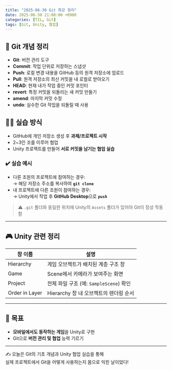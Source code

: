 ```yaml
---
title: "2025-06-30 Git 특강 정리"
date: 2025-06-30 21:00:00 +0900
categories: [TIL, Git]
tags: [Git, Unity, 협업]
---
```


## 🧠 Git 개념 정리

- **Git**: 버전 관리 도구  
- **Commit**: 작업 단위로 저장하는 스냅샷  
- **Push**: 로컬 변경 내용을 GitHub 등의 원격 저장소에 업로드  
- **Pull**: 원격 저장소의 최신 커밋을 내 로컬로 받아오기  
- **HEAD**: 현재 내가 작업 중인 커밋 포인터  
- **revert**: 특정 커밋을 되돌리는 새 커밋 만들기  
- **amend**: 마지막 커밋 수정  
- **undo**: 실수한 Git 작업을 되돌릴 때 사용

## 🧑‍💻 실습 방식

- GitHub에 개인 저장소 생성 후 **과제/프로젝트 시작**
- 2~3인 조를 이루어 협업
- Unity 프로젝트를 만들어 **서로 커밋을 남기는 협업 실습**

### ✔️ 실습 예시

- 다른 조원의 프로젝트에 참여하는 경우:  
  → 해당 저장소 주소를 복사하여 **`git clone`**  
- 내 프로젝트에 다른 조원이 참여하는 경우:  
  → Unity에서 작업 후 **GitHub Desktop**으로 **`push`**

> ⚠️ `.git` 폴더와 동일한 위치에 Unity의 `Assets` 폴더가 있어야 Git이 정상 작동함

---

## 🎮 Unity 관련 정리

| 창 이름     | 설명                                    |
|-------------|-----------------------------------------|
| Hierarchy   | 게임 오브젝트가 배치된 계층 구조 창      |
| Game        | Scene에서 카메라가 보여주는 화면         |
| Project     | 전체 파일 구조 (예: `SampleScene`) 확인 |
| Order in Layer | Hierarchy 창 내 오브젝트의 렌더링 순서 |

---

## 📱 목표

- **모바일에서도 동작하는 게임**을 Unity로 구현
- Git으로 **버전 관리 및 협업** 능력 기르기

---

✍️ 오늘은 Git의 기초 개념과 Unity 협업 실습을 통해  
실제 프로젝트에서 Git을 어떻게 사용하는지 몸으로 익힌 날이었다!
